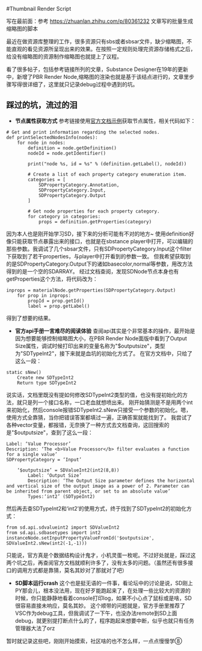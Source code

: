#Thumbnail Render Script

写在最前面：参考 https://zhuanlan.zhihu.com/p/80361232 文章写的批量生成缩略图的脚本

最近在做资源库整理的工作，很多资源只有sbs或者sbsar文件，缺少缩略图，不能直观的看见资源所呈现出来的效果。在按照一定规则处理完资源存储格式之后，给没有缩略图的资源制作缩略图也就提上了议程。

看了很多帖子，包括参考链接所列的文章，Substance Designer在19年的更新中，新增了PBR Render Node,缩略图的渲染也就是基于该结点进行的，文章里步骤写得很详细了，这里就只记录debug过程中遇到的坑。

## 踩过的坑，流过的泪


* **节点属性获取方式**
参考链接使用[官方文档示例](https://docs.substance3d.com/sddoc/nodes-and-properties-172825056.html)获取节点属性，相关代码如下：
```
# Get and print information regarding the selected nodes.
def printSelectedNodesInfo(nodes):
    for node in nodes:
        definition = node.getDefinition()
        nodeId = node.getIdentifier()

        print("node %s, id = %s" % (definition.getLabel(), nodeId))

        # Create a list of each property category enumeration item.
        categories = [
            SDPropertyCategory.Annotation,
            SDPropertyCategory.Input,
            SDPropertyCategory.Output
        ]

        # Get node properties for each property category.
        for category in categories:
            props = definition.getProperties(category)
```
因为本人也是刚开始学习SD，接下来的分析可能有不对的地方~
使用definition好像只能获取节点暴露出来的接口，也就是在sbstance player中打开，可以编辑的那些参数。我调试了几个sbsar文件，只有SDPropertyCategory.Input这个filter下获取到了若干properties，与player中打开看到的参数一致。
但我希望获取到的是SDPropertyCategory.Output下的诸如basecolor,normal等参数，用改方法得到的是一个空的SDARRAY。
经过文档查阅，发现SDNode节点本身也有getProperties这个方法，将代码改为：
```
inprops = materialNode.getProperties(SDPropertyCategory.Output)
	for prop in inprops:
		propId = prop.getId()
		label = prop.getLabel()
```
得到了想要的结果。


* **官方api手册一言难尽的阅读体验** 
查阅api其实是个非常基本的操作，最开始是因为想要能够控制缩略图大小，在PBR Render Node面版中看到了Output Size属性，调试时候打印出来的变量名称为"$outputsize"，类型为"SDTypeInt2"，接下来就是血坑的初始化方式了。
在官方文档中，只给了这么一段：
```
static sNew()
	Create new SDTypeInt2
	Return type SDTypeInt2
```
说实话，文档里既没有提如何修改SDTypeInt2类型的值，也没有提初始化的方法，就只是列一个接口名称，一口老血就想喷出来。
刚开始猜测是不是用两个int来初始化，然后console报错SDTypeInt2.sNew只接受一个参数的初始化。嗯，使用方式全靠猜，当你把错误答案都填过一遍，正确答案就能找到了。
我尝试了各种vector变量，都报错，无奈换了一种方式去文档查询，这回搜索的是"$outputsize"，查到了这么一段：
```
Label: ‘Value Processor’
Description: ‘The <b>Value Processor</b> filter evaluates a function for a single value’
SDPropertyCategory = ‘Input’

	‘$outputsize’ = SDValueInt2(int2(8,8))
		Label: ‘Output Size’
		Description: ‘The Output Size parameter defines the horizontal and vertical size of the output image as a power of 2. Parameter can be inherited from parent object, or set to an absolute value’
		Types:‘int2’ (SDTypeInt2)
```
然后再去查SDTypeInt2和‘int2’的使用方式，终于找到了SDTypeInt2的初始化方式：
```
from sd.api.sdvalueint2 import SDValueInt2
from sd.api.sdbasetypes import int2
instanceNode.setInputPropertyValueFromId('$outputsize', SDValueInt2.sNew(int2(-1,-1)))
```
只能说，官方真是个数据结构设计鬼才，小机灵蛋一枚呢。不过好处就是，踩过这两个坑之后，再查阅官方文档就顺利许多了，没有太多的问题。（虽然还有很多接口的调用方式都是靠猜，莫名其妙对了那就对了吧）

* **SD脚本运行crash** 
这个也是挺无语的一件事，看论坛中的讨论是说，SD刚上PY那会儿，根本没法用，现在好歹能跑起来了，在处理一些比较大的资源的时候，你只能静静地看着console打印log，如果不小心点了鼠标或是啥，SD很容易直接未响应，莫名其妙。
这个顺带的问题就是，官方手册里推荐了VSC作为debug工具，但我调试了一下午，也没办法remote到SD上面debug，就更别提打断点什么的了，程序跑起来想要中断，似乎也就只有任务管理器大法了orz

暂时就记录这些吧，刚刚开始摸索，社区啥的也不怎么样，一点点慢慢学⑧